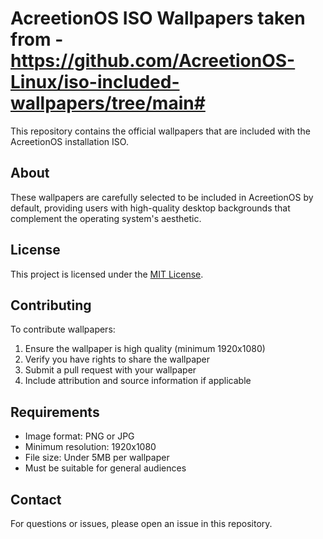 # AcreetionOS ISO Wallpapers taken from - https://github.com/AcreetionOS-Linux/iso-included-wallpapers/tree/main#

This repository contains the official wallpapers that are included with the AcreetionOS installation ISO.

## About

These wallpapers are carefully selected to be included in AcreetionOS by default, providing users with high-quality desktop backgrounds that complement the operating system's aesthetic.

## License

This project is licensed under the [MIT License](LICENSE).

## Contributing

To contribute wallpapers:

1. Ensure the wallpaper is high quality (minimum 1920x1080)
2. Verify you have rights to share the wallpaper
3. Submit a pull request with your wallpaper
4. Include attribution and source information if applicable

## Requirements

- Image format: PNG or JPG
- Minimum resolution: 1920x1080
- File size: Under 5MB per wallpaper
- Must be suitable for general audiences

## Contact

For questions or issues, please open an issue in this repository.
